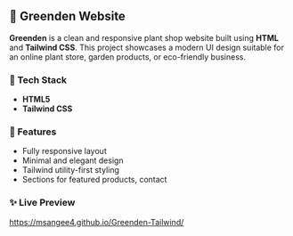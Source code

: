 ## 🌿 Greenden Website

**Greenden** is a clean and responsive plant shop website built using **HTML** and **Tailwind CSS**. This project showcases a modern UI design suitable for an online plant store, garden products, or eco-friendly business.

### 🔧 Tech Stack

* **HTML5**
* **Tailwind CSS**

### 📌 Features

* Fully responsive layout
* Minimal and elegant design
* Tailwind utility-first styling
* Sections for featured products, contact

### ✨ Live Preview

https://msangee4.github.io/Greenden-Tailwind/
